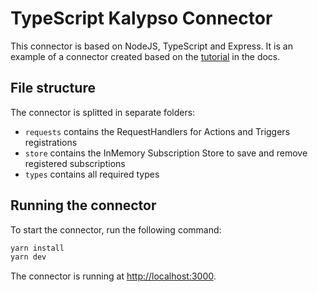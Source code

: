 # TypeScript Kalypso Connector

This connector is based on NodeJS, TypeScript and Express. It is an example of a connector created based on the <a href="https://docs.kalypso.cloud/docs/partners/tutorial/" target="_blank">tutorial</a> in the docs.

## File structure

The connector is splitted in separate folders:

- `requests` contains the RequestHandlers for Actions and Triggers registrations
- `store` contains the InMemory Subscription Store to save and remove registered subscriptions
- `types` contains all required types

## Running the connector

To start the connector, run the following command:

```bash
yarn install
yarn dev
```

The connector is running at <a href="<http://localhost:3000>" target="_blank">http://localhost:3000</a>.

